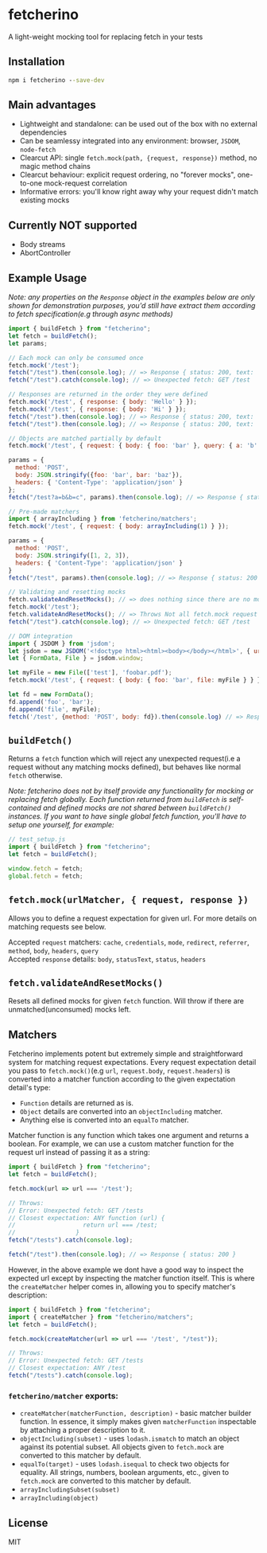 # fetcherino
A light-weight mocking tool for replacing fetch in your tests

## Installation
```cmd
npm i fetcherino --save-dev
```

## Main advantages
- Lightweight and standalone: can be used out of the box with no external dependencies
- Can be seamlessy integrated into any environment: browser, `JSDOM`, `node-fetch`
- Clearcut API: single `fetch.mock(path, {request, response})` method, no magic method chains
- Clearcut behaviour: explicit request ordering, no "forever mocks", one-to-one mock-request correlation
- Informative errors: you'll know right away why your request didn't match existing mocks

## Currently NOT supported
- Body streams
- AbortController

## Example Usage
*Note: any properties on the `Response` object in the examples below are only shown for demonstration purposes, you'd still have extract them according to fetch specification(e.g through async methods)*

```js
import { buildFetch } from "fetcherino";
let fetch = buildFetch();
let params;

// Each mock can only be consumed once
fetch.mock('/test');
fetch("/test").then(console.log); // => Response { status: 200, text: '' }
fetch("/test").catch(console.log); // => Unexpected fetch: GET /test

// Responses are returned in the order they were defined
fetch.mock('/test', { response: { body: 'Hello' } });
fetch.mock('/test', { response: { body: 'Hi' } });
fetch("/test").then(console.log); // => Response { status: 200, text: 'Hello' }
fetch("/test").then(console.log); // => Response { status: 200, text: 'Hi' }

// Objects are matched partially by default
fetch.mock('/test', { request: { body: { foo: 'bar' }, query: { a: 'b' } } });

params = { 
  method: 'POST',
  body: JSON.stringify({foo: 'bar', bar: 'baz'}),
  headers: { 'Content-Type': 'application/json' }
};
fetch("/test?a=b&b=c", params).then(console.log); // => Response { status: 200 }

// Pre-made matchers
import { arrayIncluding } from 'fetcherino/matchers';
fetch.mock('/test', { request: { body: arrayIncluding(1) } });

params = { 
  method: 'POST',
  body: JSON.stringify([1, 2, 3]),
  headers: { 'Content-Type': 'application/json' }
}
fetch("/test", params).then(console.log); // => Response { status: 200 }

// Validating and resetting mocks
fetch.validateAndResetMocks(); // => does nothing since there are no mocks defined yet
fetch.mock('/test');
fetch.validateAndResetMocks(); // => Throws Not all fetch.mock request expectations were met
fetch("/test").catch(console.log); // => Unexpected fetch: GET /test

// DOM integration
import { JSDOM } from 'jsdom';
let jsdom = new JSDOM('<!doctype html><html><body></body></html>', { url: 'https://example.com' });
let { FormData, File } = jsdom.window;

let myFile = new File(['test'], 'foobar.pdf');
fetch.mock('/test', { request: { body: { foo: 'bar', file: myFile } } });

let fd = new FormData();
fd.append('foo', 'bar');
fd.append('file', myFile);
fetch('/test', {method: 'POST', body: fd}).then(console.log) // => Response { status: 200 };
```

## `buildFetch()`
Returns a `fetch` function which will reject any unexpected request(i.e a request without any matching mocks defined), but behaves like normal `fetch` otherwise.

*Note: fetcherino does not by itself provide any functionality for mocking or replacing fetch globally. Each function returned from `buildFetch` is self-contained and defined mocks are not shared between `buildFetch()` instances. If you want to have single global fetch function, you'll have to setup one yourself, for example:*

```js
// test_setup.js
import { buildFetch } from "fetcherino";
let fetch = buildFetch();

window.fetch = fetch;
global.fetch = fetch;
```

## `fetch.mock(urlMatcher, { request, response })`
Allows you to define a request expectation for given url. For more details on matching requests see below.

Accepted `request` matchers: `cache`, `credentials`, `mode`, `redirect`, `referrer`, `method`, `body`, `headers`, `query`\
Accepted `response` details: `body`, `statusText`, `status`, `headers`

## `fetch.validateAndResetMocks()`
Resets all defined mocks for given `fetch` function. Will throw if there are unmatched(unconsumed) mocks left.

## Matchers
Fetcherino implements potent but extremely simple and straightforward system for matching request expectations. Every request expectation detail you pass to `fetch.mock()`(e.g `url`, `request.body`, `request.headers`) is converted into a matcher function according to the given expectation detail's type:
- `Function` details are returned as is.
- `Object` details are converted into an `objectIncluding` matcher.
- Anything else is converted into an `equalTo` matcher.


Matcher function is any function which takes one argument and returns a boolean. For example, we can use a custom matcher function for the request url instead of passing it as a string:

```js
import { buildFetch } from "fetcherino";
let fetch = buildFetch();

fetch.mock(url => url === '/test');

// Throws:
// Error: Unexpected fetch: GET /tests
// Closest expectation: ANY function (url) {
//                   return url === /test;
//                 }
fetch("/tests").catch(console.log);

fetch("/test").then(console.log); // => Response { status: 200 }
```

However, in the above example we dont have a good way to inspect the expected url except by inspecting the matcher function itself. This is where the `createMatcher` helper comes in, allowing you to specify matcher's description:

```js
import { buildFetch } from "fetcherino";
import { createMatcher } from "fetcherino/matchers";
let fetch = buildFetch();

fetch.mock(createMatcher(url => url === '/test', "/test"));

// Throws:
// Error: Unexpected fetch: GET /tests
// Closest expectation: ANY /test
fetch("/tests").catch(console.log);
```

### `fetcherino/matcher` exports:

- `createMatcher(matcherFunction, description)` - basic matcher builder function. In essence, it simply makes given `matcherFunction` inspectable by attaching a proper description to it.
- `objectIncluding(subset)` - uses `lodash.ismatch` to match an object against its potential subset. All objects given to `fetch.mock` are converted to this matcher by default.
- `equalTo(target)` - uses `lodash.isequal` to check two objects for equality. All strings, numbers, boolean arguments, etc., given to `fetch.mock` are converted to this matcher by default.
- `arrayIncludingSubset(subset)`
- `arrayIncluding(object)`


## License
MIT
